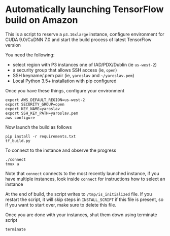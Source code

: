 # Automatically launching TensorFlow build on Amazon

This is a script to reserve a `p3.16xlarge` instance, configure environment for CUDA 9.0/CuDNN 7.0 and start the build process of latest TensorFlow version

You need the following:

- select region with P3 instances one of IAD/PDX/Dublin (ie `us-west-2`)
- a security group that allows SSH access (ie, `open`)
- SSH keyname/.pem pair (ie, `yaroslav` and `~/yaroslav.pem`)
- Local Python 3.5+ installation with pip configured

Once you have these things, configure your environment

```
export AWS_DEFAULT_REGION=us-west-2
export SECURITY_GROUP=open
export KEY_NAME=yaroslav
export SSH_KEY_PATH=yaroslav.pem
aws configure
```

Now launch the build as follows

```
pip install -r requirements.txt
tf_build.py
```

To connect to the instance and observe the progress

```
./connect
tmux a
```

Note that `connect` connects to the most recently launched instance, if you have multiple instances, look inside `connect` for instructions how to select an instance

At the end of build, the script writes to `/tmp/is_initialized` file. If you restart the script, it will skip steps in `INSTALL_SCRIPT` if this file is present, so if you want to start over, make sure to delete this file.

Once you are done with your instances, shut them down using terminate script

```
terminate
```